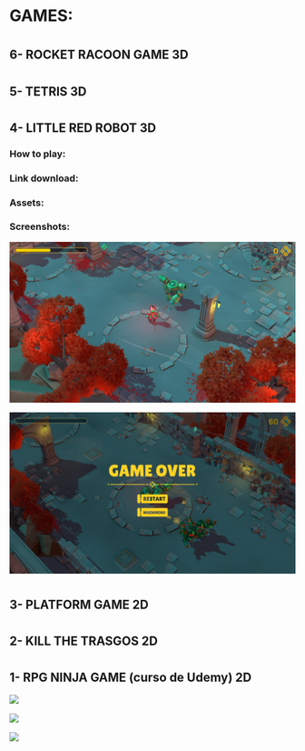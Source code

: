 # GAMES:
#  

  
## 6- ROCKET RACOON GAME 3D

#  
#  
## 5- TETRIS 3D

#  
#  
## 4- LITTLE RED ROBOT 3D

### How to play:


### Link download: 


### Assets:


### Screenshots:
![](https://github.com/DamianPyCoder/Unity__Games__x6/blob/main/red_robot_executable/screenshots/robot2.png)

![](https://github.com/DamianPyCoder/Unity__Games__x6/blob/main/red_robot_executable/screenshots/robot6.png)




#  
#  
## 3- PLATFORM GAME 2D


#  
#  
## 2- KILL THE TRASGOS 2D


#  
#  
## 1- RPG NINJA GAME (curso de Udemy) 2D

![](https://github.com/DamianPyCoder/Unity__Game__EndlessRunner3D/blob/main/Screenshots_RPGGame/6.png)  

![](https://github.com/DamianPyCoder/Unity__Game__EndlessRunner3D/blob/main/Screenshots_RPGGame/2.png)  

![](https://github.com/DamianPyCoder/Unity__Game__EndlessRunner3D/blob/main/Screenshots_RPGGame/9.png)  

